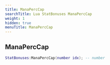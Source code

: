 ```yaml
---
title: ManaPercCap
searchTitle: Lua StatBonuses ManaPercCap
weight: 1
hidden: true
menuTitle: ManaPercCap
---
```

## ManaPercCap
```lua
StatBonuses:ManaPercCap(number idx); -- number
```
